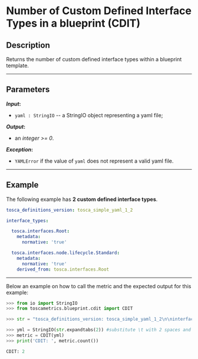 # Number of Custom Defined Interface Types in a blueprint (CDIT)

## Description

Returns the number of custom defined interface types within a blueprint template.

---

## Parameters

**_Input_:**

* ```yaml : StringIO``` -- a StringIO object representing a yaml file;

**_Output_:** 

* an _integer >= 0_.

**_Exception_:**

* ```YAMLError``` if the value of ```yaml``` does not represent a valid yaml file. 

---

## Example
The following example has **2 custom defined interface types**.

``` yaml
tosca_definitions_version: tosca_simple_yaml_1_2

interface_types:

  tosca.interfaces.Root:
    metadata:
      normative: 'true'

  tosca.interfaces.node.lifecycle.Standard:
    metadata:
      normative: 'true'
    derived_from: tosca.interfaces.Root
```

---

Below an example on how to call the metric and the expected output for this example:

```python
>>> from io import StringIO
>>> from toscametrics.blueprint.cdit import CDIT

>>> str = "tosca_definitions_version: tosca_simple_yaml_1_2\n\ninterface_types:\n\n  tosca.interfaces.Root:\n    metadata:\n      normative: 'true'\n\n  tosca.interfaces.node.lifecycle.Standard:\n    metadata:\n      normative: 'true'\n    derived_from: tosca.interfaces.Root"

>>> yml = StringIO(str.expandtabs(2)) #substitute \t with 2 spaces and create the StringIO object
>>> metric = CDIT(yml)
>>> print('CDIT: ', metric.count())

CDIT: 2
```